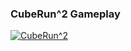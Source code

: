 ### CubeRun^2 Gameplay
[![CubeRun^2](https://img.youtube.com/vi/TF0mSW4b2tw/0.jpg)](https://www.youtube.com/watch?v=TF0mSW4b2tw)
